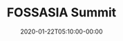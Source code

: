 ---
title: "FOSSASIA Summit"
date: 2020-01-22T05:10:00-00:00
link: "https://summit.fossasia.org/"
categories: ["events"]
event_date: March 19-21, 2020
expire_date: 2020-03-22T00:00:00-00:00
location: Singapore
---